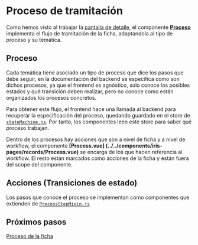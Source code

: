 # Proceso de tramitación

Como hemos visto al trabajar la [pantalla de detalle](./records-detail.md), el componente **[Proceso](../../components/iris-pages/records/Process.vue)** implementa el flujo de tramitación de la ficha, adaptandola al tipo de proceso y su temática.

## Proceso

Cada temática tiene asociado un tipo de proceso que dice los pasos que debe seguir, en la documentación del backend se especifica como son dichos procesos, ya que el frontend es agnóstico, solo conoce los posibles estados y qué transición deben realizar, pero no conoce como están organizados los procesos concretos.

Para obtener este flujo, el frontend hace una llamada al backend para recuperar la especificación del proceso, quedando guardado en el store de [`stateMachine.js`](../../src/store/stateMachine.js). Por tanto, los componentes leen este store para saber qué proceso trabajan.

Dentro de los procesos hay acciones que son a nivel de ficha y a nivel de workflow, el componente **[Process.vue] (../../components/iris-pages/records/Process.vue)** se encarga de los que hacen referencia al workflow. El resto están marcados como acciones de la ficha y están fuera del scope del componente.

## Acciones (Transiciones de estado)

Los pasos que conoce el proceso se implementan como componentes que extienden de [`ProcessStepMixin.js`](../../src/components/iris-pages/records/process/ProcessStepMixin.js)

## Próximos pasos

[Proceso de la ficha](./reports.md)